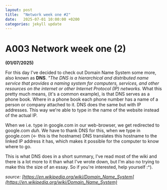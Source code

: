 ```yaml
---
layout: post
title:  "Network week one #2"
date:   2025-07-01 10:00:00 +0200
categories: jekyll update
---
```


# A003 Network week one (2)

**(01/07/2025)**

For this day I've decided to check out Domain Name System some more, also known as **DNS**.
*"The DNS is a hierarchical and distributed name service that provides a naming system for computers, services, and other resources on the internet or other Internet Protocol (IP) networks.*
What this pretty much means, (it's a common example), is that DNS serves as a phone book. Where in a phone book each phone number has a name of a person or company attached to it. 
DNS does the  same but with IP addresses. This way we're able to type in the name of the website instead of the actual IP.

When we i.e. type in google.com in our web-browser, we get redirected to google.com *duh*.  We have to thank DNS for this, when we type in google.com (<- this is the hostname) DNS translates this hostname to the linked IP address it has, which makes it possible for the computer to know where to go. 

This is what DNS does in a short summary, I've read most of the wiki and there is a lot more to it than what I've wrote down, but I'm also no trying to make this the size of an essay. So if you're interested, help yourself :^).

*source: [https://en.wikipedia.org/wiki/Domain_Name_System](https://en.wikipedia.org/wiki/Domain_Name_System)*